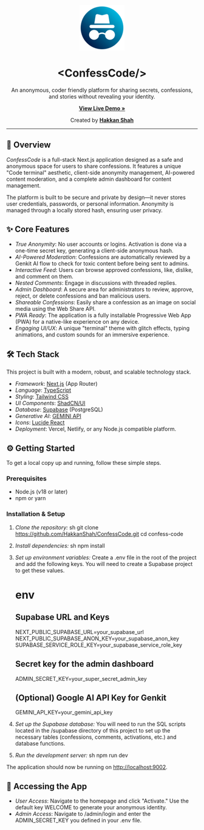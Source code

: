 <div align="center">
  <img src="public/icons/dp.png" alt="ConfessCode Logo" width="120px" />
  <h1 align="center">&lt;ConfessCode/&gt;</h1>
  <p align="center">
    An anonymous, coder friendly platform for sharing secrets, confessions, and stories without revealing your identity.
  </p>
  <p align="center">
    <a href="https://concode.vercel.app/" target="_blank"><strong>View Live Demo »</strong></a>
  </p>
  <p align="center">
    Created by <a href="https://www.github.com/HakkanShah" target="_blank"><strong>Hakkan Shah</strong></a>
  </p>
</div>

--- 

## 🚀 Overview

*ConfessCode* is a full-stack Next.js application designed as a safe and anonymous space for users to share confessions. It features a unique "Code terminal" aesthetic, client-side anonymity management, AI-powered content moderation, and a complete admin dashboard for content management.

The platform is built to be secure and private by design—it never stores user credentials, passwords, or personal information. Anonymity is managed through a locally stored hash, ensuring user privacy.

## ✨ Core Features

- *True Anonymity*: No user accounts or logins. Activation is done via a one-time secret key, generating a client-side anonymous hash.
- *AI-Powered Moderation*: Confessions are automatically reviewed by a Genkit AI flow to check for toxic content before being sent to admins.
- *Interactive Feed*: Users can browse approved confessions, like, dislike, and comment on them.
- *Nested Comments*: Engage in discussions with threaded replies.
- *Admin Dashboard*: A secure area for administrators to review, approve, reject, or delete confessions and ban malicious users.
- *Shareable Confessions*: Easily share a confession as an image on social media using the Web Share API.
- *PWA Ready*: The application is a fully installable Progressive Web App (PWA) for a native-like experience on any device.
- *Engaging UI/UX*: A unique "terminal" theme with glitch effects, typing animations, and custom sounds for an immersive experience.

## 🛠 Tech Stack

This project is built with a modern, robust, and scalable technology stack.

- *Framework*: [Next.js](https://nextjs.org/) (App Router)
- *Language*: [TypeScript](https://www.typescriptlang.org/)
- *Styling*: [Tailwind CSS](https://tailwindcss.com/)
- *UI Components*: [ShadCN/UI](https://ui.shadcn.com/)
- *Database*: [Supabase](https://supabase.io/) (PostgreSQL)
- *Generative AI*: [GEMINI API](https://ai.google.dev/gemini-api/docs)
- *Icons*: [Lucide React](https://lucide.dev/)
- *Deployment*: Vercel, Netlify, or any Node.js compatible platform.

## ⚙ Getting Started

To get a local copy up and running, follow these simple steps.

### Prerequisites

- Node.js (v18 or later)
- npm or yarn

### Installation & Setup

1.  *Clone the repository:*
    sh
    git clone https://github.com/HakkanShah/ConfessCode.git
    cd confess-code
    

2.  *Install dependencies:*
    sh
    npm install
    
3.  *Set up environment variables:*
    Create a .env file in the root of the project and add the following keys. You will need to create a Supabase project to get these values.

    # env
    ## Supabase URL and Keys
    NEXT_PUBLIC_SUPABASE_URL=your_supabase_url
    NEXT_PUBLIC_SUPABASE_ANON_KEY=your_supabase_anon_key
    SUPABASE_SERVICE_ROLE_KEY=your_supabase_service_role_key

    ## Secret key for the admin dashboard
    ADMIN_SECRET_KEY=your_super_secret_admin_key

    ## (Optional) Google AI API Key for Genkit
    GEMINI_API_KEY=your_gemini_api_key
    

4.  *Set up the Supabase database:*
    You will need to run the SQL scripts located in the /supabase directory of this project to set up the necessary tables (confessions, comments, activations, etc.) and database functions.

5.  *Run the development server:*
    sh
    npm run dev
    

The application should now be running on [http://localhost:9002](http://localhost:9002).

## 🔑 Accessing the App

-   *User Access*: Navigate to the homepage and click "Activate." Use the default key WELCOME to generate your anonymous identity.
-   *Admin Access*: Navigate to /admin/login and enter the ADMIN_SECRET_KEY you defined in your .env file.
